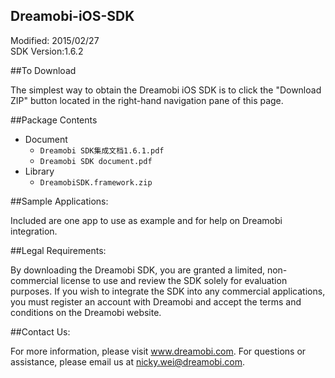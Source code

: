## Dreamobi-iOS-SDK

Modified: 2015/02/27  
SDK Version:1.6.2

##To Download

The simplest way to obtain the Dreamobi iOS SDK is to click the "Download ZIP" button located in the right-hand navigation pane of this page.

##Package Contents
* Document
  * `Dreamobi SDK集成文档1.6.1.pdf`  
  * `Dreamobi SDK document.pdf`
* Library
  * `DreamobiSDK.framework.zip` 
  
##Sample Applications:

Included are one app to use as example and for help on Dreamobi integration.
  
##Legal Requirements:

By downloading the Dreamobi SDK, you are granted a limited, non-commercial license to use and review the SDK solely for evaluation purposes. If you wish to integrate the SDK into any commercial applications, you must register an account with Dreamobi and accept the terms and conditions on the Dreamobi website.

##Contact Us:

For more information, please visit www.dreamobi.com. For questions or assistance, please email us at nicky.wei@dreamobi.com.
